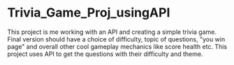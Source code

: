 # Trivia_Game_Proj_usingAPI
This project is me working with an API and creating a simple trivia game. Final version should have a choice of difficulty, topic of questions, "you win page" and overall other cool gameplay mechanics like score health etc. This project uses API to get the questions with their difficulty and theme. 
